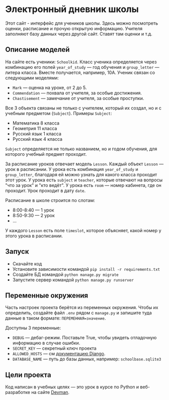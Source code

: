 # Электронный дневник школы

Этот сайт - интерфейс для учеников школы. Здесь можно посмотреть оценки, расписание и прочую открытую информацию. Учителя заполняют базу данных через другой сайт. Ставят там оценки и т.д.

## Описание моделей

На сайте есть ученики: `Schoolkid`. Класс ученика определяется через комбинацию его полей `year_of_study` — год обучения и `group_letter` — литера класса. Вместе получается, например, 10А. Ученик связан со следующими моделями:

- `Mark` — оценка на уроке, от 2 до 5.
- `Commendation` — похвала от учителя, за особые достижения.
- `Chastisement` — замечание от учителя, за особые проступки.

Все 3 объекта связаны не только с учителем, который их создал, но и с учебным предметом (`Subject`). Примеры `Subject`:

- Математика 8 класса
- Геометрия 11 класса
- Русский язык 1 класса
- Русский язык 4 класса

`Subject` определяется не только названием, но и годом обучения, для которого учебный предмет проходит.

За расписание уроков отвечает модель `Lesson`. Каждый объект `Lesson` — урок в расписании. У урока есть комбинация `year_of_study` и `group_letter`, благодаря ей можно узнать для какого класса проходит этот урок. У урока есть `subject` и `teacher`, которые отвечают на вопросы "что за урок" и "кто ведёт". У урока есть `room` — номер кабинета, где он проходит. Урок проходит в дату `date`.

Расписание в школе строится по слотам:

- 8:00-8:40 — 1 урок
- 8:50-9:30 — 2 урок
- ...

У каждого `Lesson` есть поле `timeslot`, которое объясняет, какой номер у этого урока в расписании.

## Запуск

- Скачайте код
- Установите зависимости командой `pip install -r requirements.txt`
- Создайте БД командой `python manage.py migrate`
- Запустите сервер командой `python manage.py runserver`

## Переменные окружения

Часть настроек проекта берётся из переменных окружения. Чтобы их определить, создайте файл `.env` рядом с `manage.py` и запишите туда данные в таком формате: `ПЕРЕМЕННАЯ=значение`.

Доступны 3 переменные:
- `DEBUG` — дебаг-режим. Поставьте True, чтобы увидеть отладочную информацию в случае ошибки.
- `SECRET_KEY` — секретный ключ проекта
- `ALLOWED_HOSTS` — см [документацию Django](https://docs.djangoproject.com/en/3.1/ref/settings/#allowed-hosts).
- `DATABASE_NAME` — путь до базы данных, например: `schoolbase.sqlite3`

## Цели проекта

Код написан в учебных целях — это урок в курсе по Python и веб-разработке на сайте [Devman](https://dvmn.org).
